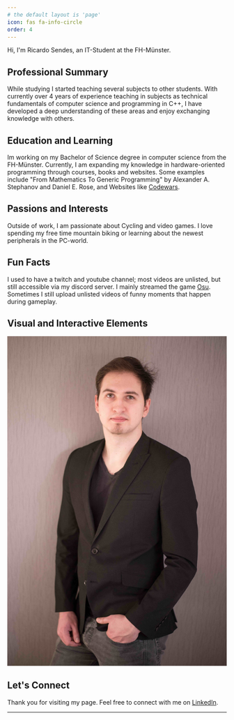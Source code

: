 ```yaml
---
# the default layout is 'page'
icon: fas fa-info-circle
order: 4
---
```


Hi, I'm Ricardo Sendes, an IT-Student at the FH-Münster.

## Professional Summary
While studying I started teaching several subjects to other students. With currently over 4 years of experience teaching in subjects as technical fundamentals of computer science and programming in C++, I have developed a deep understanding of these areas and enjoy exchanging knowledge with others.

## Education and Learning
Im working on my Bachelor of Science degree in computer science from the FH-Münster. Currently, I am expanding my knowledge in hardware-oriented programming through courses, books and websites.
Some examples include "From Mathematics To Generic Programming" by Alexander A. Stephanov and Daniel E. Rose, and Websites like [Codewars](https://www.codewars.com/).

## Passions and Interests
Outside of work, I am passionate about Cycling and video games. I love spending my free time mountain biking or learning about the newest peripherals in the PC-world.

## Fun Facts
I used to have a twitch and youtube channel; most videos are unlisted, but still accessible via my discord server. I mainly streamed the game [Osu](https://osu.ppy.sh/).
Sometimes I still upload unlisted videos of funny moments that happen during gameplay.

## Visual and Interactive Elements
![Ricardo Sendes](../assets/images/Rico_500.jpeg)

## Let's Connect
Thank you for visiting my page. Feel free to connect with me on [LinkedIn](https://www.linkedin.com/in/ricardo-sendes-53a676222/).

---